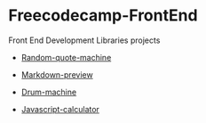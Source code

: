 # Freecodecamp-FrontEnd
 Front End Development Libraries projects

- [Random-quote-machine](
https://codepen.io/dezaerus/pen/BaqZpxb
)

- [Markdown-preview](
https://codepen.io/dezaerus/pen/YzJxzov
)

- [Drum-machine](
https://codepen.io/dezaerus/pen/abRyypV?editors=0110
)
- [Javascript-calculator](
https://codepen.io/dezaerus/pen/GRYvXyL)

